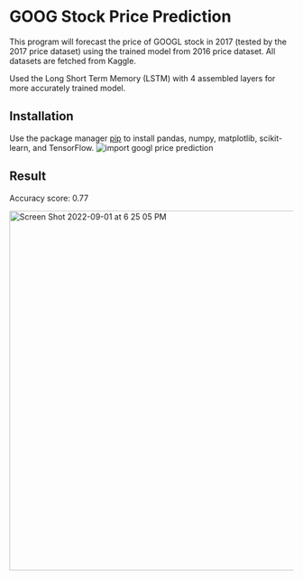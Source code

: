 # GOOG Stock Price Prediction
This program will forecast the price of GOOGL stock in 2017 (tested by the 2017 price dataset) using the trained model from 2016 price
dataset. 
All datasets are fetched from Kaggle.

Used the Long Short Term Memory (LSTM) with 4 assembled layers for more accurately trained model.

## Installation
Use the package manager [pip](https://pip.pypa.io/en/stable/installation/) to install pandas, numpy, matplotlib, scikit-learn, and TensorFlow.
![import googl price prediction](https://user-images.githubusercontent.com/92111953/187901536-edc6de3d-8f65-4bc3-ae68-cf8a1a0f9d33.png)

## Result
Accuracy score: 0.77

<img width="637" alt="Screen Shot 2022-09-01 at 6 25 05 PM" src="https://user-images.githubusercontent.com/92111953/187902910-3daee597-0a99-42d7-805d-4b2ad9d57738.png">
